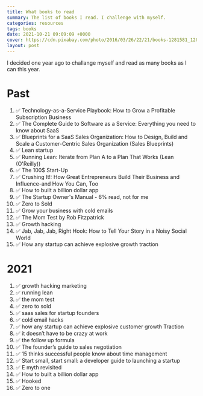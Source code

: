 ```yaml
---
title: What books to read
summary: The list of books I read. I challenge with myself.
categories: resources
tags: books
date: 2021-10-21 09:09:09 +0000
cover: https://cdn.pixabay.com/photo/2016/03/26/22/21/books-1281581_1280.jpg
layout: post
---
```


I decided one year ago to challange myself and read as many books as I can this year.

# Past

1. :white_check_mark: Technology-as-a-Service Playbook: How to Grow a Profitable Subscription Business
2. :white_check_mark: The Complete Guide to Software as a Service: Everything you need to know about SaaS
3. :white_check_mark: Blueprints for a SaaS Sales Organization: How to Design, Build and Scale a Customer-Centric Sales Organization (Sales Blueprints)
4. :white_check_mark: Lean startup
5. :white_check_mark: Running Lean: Iterate from Plan A to a Plan That Works (Lean (O'Reilly))
6. :white_check_mark: The 100$ Start-Up
7. :white_check_mark: Crushing It!: How Great Entrepreneurs Build Their Business and Influence-and How You Can, Too
8. :white_check_mark: How to built a billion dollar app
9. :white_check_mark: The Startup Owner's Manual - 6% read, not for me
10. :white_check_mark: Zero to Sold
11. :white_check_mark: Grow your business with cold emails
12. :white_check_mark: The Mom Test by Rob Fitzpatrick
13. :white_check_mark: Growth hacking
14. :white_check_mark: Jab, Jab, Jab, Right Hook: How to Tell Your Story in a Noisy Social World
15. :white_check_mark: How any startup can achieve explosive growth traction

# 2021

1. :white_check_mark: growth hacking marketing
2. :white_check_mark: running lean
3. :white_check_mark: the mom test
4. :white_check_mark: zero to sold
5. :white_check_mark: saas sales for startup founders
6. :white_check_mark: cold email hacks
7. :white_check_mark: how any startup can achieve explosive customer growth Traction
8. :white_check_mark: it doesn’t have to be crazy at work
9. :white_check_mark: the follow up formula
10. :white_check_mark: The founder’s guide to sales negotiation
11. :white_check_mark: 15 thinks successful people know about time management
12. :white_check_mark: Start small, start small: a developer guide to launching a startup
13. :white_check_mark: E myth revisited
14. :white_check_mark: How to built a billion dollar app
15. :white_check_mark: Hooked
16. :white_check_mark: Zero to one